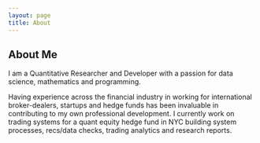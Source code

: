 ```yaml
---
layout: page
title: About
---
```


## About Me

I am a Quantitative Researcher and Developer with a passion for data science, mathematics and programming.

Having experience across the financial industry in working for international broker-dealers, startups
and hedge funds has been invaluable in contributing to my own professional development. I currently work on trading systems for a quant equity hedge fund in NYC building system processes, recs/data checks, trading analytics and research reports.
